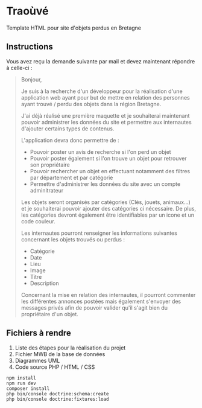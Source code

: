 # Traoùvé
Template HTML pour site d'objets perdus en Bretagne

## Instructions
Vous avez reçu la demande suivante par mail et devez maintenant
répondre à celle-ci :

>Bonjour,
>
>Je suis à la recherche d'un développeur pour la réalisation
>d'une application web ayant pour but de mettre en relation
>des personnes ayant trouvé / perdu des objets dans la région Bretagne.
>
>J'ai déjà réalisé une première maquette et je souhaiterai
>maintenant pouvoir administrer les données du site et permettre
>aux internautes d'ajouter certains types de contenus.
>
>L'application devra donc permettre de :
>- Pouvoir poster un avis de recherche si l'on perd un objet
>- Pouvoir poster également si l'on trouve un objet pour retrouver son propriétaire
>- Pouvoir rechercher un objet en effectuant notamment des filtres par département et par catégorie
>- Permettre d'administrer les données du site avec un compte adminitrateur
>
>Les objets seront organisés par catégories (Clés, jouets, animaux...)
>et je souhaiterai pouvoir ajouter des catégories ci nécessaire.
>De plus, les catégories devront également être identifiables par
>un icone et un code couleur.
>
>Les internautes pourront renseigner les informations suivantes
>concernant les objets trouvés ou perdus :
>- Catégorie
>- Date
>- Lieu
>- Image
>- Titre
>- Description
>
>Concernant la mise en relation des internautes, il pourront commenter les
>différentes annonces postées mais également s'envoyer des messages privés
>afin de pouvoir valider qu'il s'agit bien du propriétaire d'un objet.

## Fichiers à rendre
1. Liste des étapes pour la réalisation du projet
2. Fichier MWB de la base de données
3. Diagrammes UML
4. Code source PHP / HTML / CSS

```shell
npm install 
npm run dev
composer install 
php bin/console doctrine:schema:create
php bin/console doctrine:fixtures:load
```

